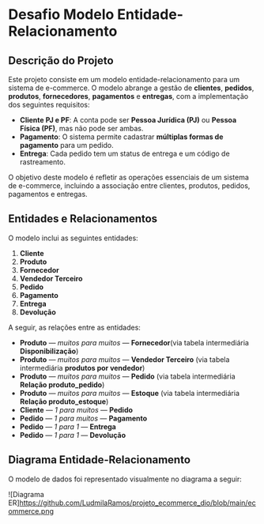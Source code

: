 # Desafio Modelo Entidade-Relacionamento

## Descrição do Projeto

Este projeto consiste em um modelo entidade-relacionamento para um sistema de e-commerce. O modelo abrange a gestão de **clientes**, **pedidos**, **produtos**, **fornecedores**, **pagamentos** e **entregas**, com a implementação dos seguintes requisitos:

- **Cliente PJ e PF**: A conta pode ser **Pessoa Jurídica (PJ)** ou **Pessoa Física (PF)**, mas não pode ser ambas.
- **Pagamento**: O sistema permite cadastrar **múltiplas formas de pagamento** para um pedido.
- **Entrega**: Cada pedido tem um status de entrega e um código de rastreamento.

O objetivo deste modelo é refletir as operações essenciais de um sistema de e-commerce, incluindo a associação entre clientes, produtos, pedidos, pagamentos e entregas.

## Entidades e Relacionamentos

O modelo inclui as seguintes entidades:
1. **Cliente**
2. **Produto**
3. **Fornecedor**
4. **Vendedor Terceiro**
5. **Pedido**
6. **Pagamento**
7. **Entrega**
8. **Devolução**

A seguir, as relações entre as entidades:
- **Produto** — *muitos para muitos* — **Fornecedor**(via tabela intermediária **Disponibilização**)
- **Produto** — *muitos para muitos* — **Vendedor Terceiro** (via tabela intermediária **produtos por vendedor**)
- **Produto** — *muitos para muitos* — **Pedido** (via tabela intermediária **Relação produto_pedido**)
- **Produto** — *muitos para muitos* — **Estoque** (via tabela intermediária **Relação produto_estoque**)
- **Cliente** — *1 para muitos* — **Pedido**
- **Pedido** — *1 para muitos* — **Pagamento**
- **Pedido** — *1 para 1* — **Entrega**
- **Pedido** — *1 para 1* — **Devolução** 
  

## Diagrama Entidade-Relacionamento

O modelo de dados foi representado visualmente no diagrama a seguir:

![Diagrama ER]https://github.com/LudmilaRamos/projeto_ecommerce_dio/blob/main/ecommerce.png



